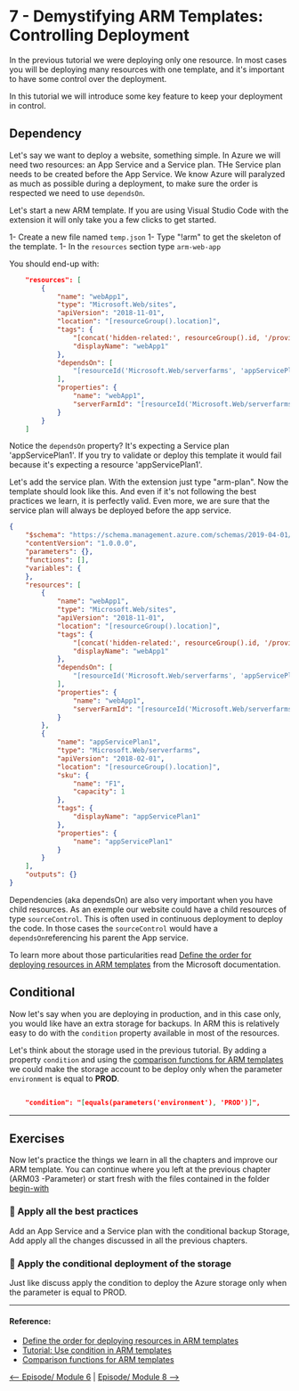 # 7 - Demystifying ARM Templates: Controlling Deployment

In the previous tutorial we were deploying only one resource. In most cases you will be deploying many resources with one template, and it's important to have some control over the deployment.

In this tutorial we will introduce some key feature to keep your deployment in control.

## Dependency

Let's say we want to deploy a website, something simple. In Azure we will need two resources: an App Service and a Service plan. THe Service plan needs to be created before the App Service. We know Azure will paralyzed as much as possible during a deployment, to make sure the order is respected we need to use `dependsOn`. 

Let's start a new ARM template. If you are using Visual Studio Code with the extension it will only take you a few clicks to get started.

1- Create a new file named `temp.json`
1- Type "!arm" to get the skeleton of the template.
1- In the `resources` section type `arm-web-app`

You should end-up with:

```json
    "resources": [
        {
            "name": "webApp1",
            "type": "Microsoft.Web/sites",
            "apiVersion": "2018-11-01",
            "location": "[resourceGroup().location]",
            "tags": {
                "[concat('hidden-related:', resourceGroup().id, '/providers/Microsoft.Web/serverfarms/appServicePlan1')]": "Resource",
                "displayName": "webApp1"
            },
            "dependsOn": [
                "[resourceId('Microsoft.Web/serverfarms', 'appServicePlan1')]"
            ],
            "properties": {
                "name": "webApp1",
                "serverFarmId": "[resourceId('Microsoft.Web/serverfarms', 'appServicePlan1')]"
            }
        }
    ]
```

Notice the `dependsOn` property? It's expecting a Service plan 'appServicePlan1'. If you try to validate or deploy this template it would fail because it's expecting a resource 'appServicePlan1'. 

Let's add the service plan. With the extension just type "arm-plan". Now the template should look like this. And even if it's not following the best practices we learn, it is perfectly valid. Even more, we are sure that the service plan will always be deployed before the app service.  

```json
{
    "$schema": "https://schema.management.azure.com/schemas/2019-04-01/deploymentTemplate.json#",
    "contentVersion": "1.0.0.0",
    "parameters": {},
    "functions": [],
    "variables": {
    },
    "resources": [
        {
            "name": "webApp1",
            "type": "Microsoft.Web/sites",
            "apiVersion": "2018-11-01",
            "location": "[resourceGroup().location]",
            "tags": {
                "[concat('hidden-related:', resourceGroup().id, '/providers/Microsoft.Web/serverfarms/appServicePlan1')]": "Resource",
                "displayName": "webApp1"
            },
            "dependsOn": [
                "[resourceId('Microsoft.Web/serverfarms', 'appServicePlan1')]"
            ],
            "properties": {
                "name": "webApp1",
                "serverFarmId": "[resourceId('Microsoft.Web/serverfarms', 'appServicePlan1')]"
            }
        },
        {
            "name": "appServicePlan1",
            "type": "Microsoft.Web/serverfarms",
            "apiVersion": "2018-02-01",
            "location": "[resourceGroup().location]",
            "sku": {
                "name": "F1",
                "capacity": 1
            },
            "tags": {
                "displayName": "appServicePlan1"
            },
            "properties": {
                "name": "appServicePlan1"
            }
        }
    ],
    "outputs": {}
}
```

Dependencies (aka dependsOn) are also very important when you have child resources. As an exemple our website could have a child resources of type `sourceControl`. This is often used in continuous deployment to deploy the code. In those cases the `sourceControl` would have a `dependsOn`referencing his parent the App service. 

To learn more about those particularities read [Define the order for deploying resources in ARM templates](https://docs.microsoft.com/en-us/azure/azure-resource-manager/templates/define-resource-dependency?WT.mc_id=learnARM-github-frbouche) from the Microsoft documentation.

## Conditional

Now let's say when you are deploying in production, and in this case only, you would like have an extra storage for backups. In ARM this is relatively easy to do with the `condition` property available in most of the resources.

Let's think about the storage used in the previous tutorial. By adding a property `condition` and using the [comparison functions for ARM templates](https://docs.microsoft.com/en-us/azure/azure-resource-manager/templates/template-functions-comparison?WT.mc_id=learnARM-github-frbouche) we could make the storage account to be deploy only when the parameter `environment` is equal to **PROD**.

```json

    "condition": "[equals(parameters('environment'), 'PROD')]",

```

---

## Exercises

Now let's practice the things we learn in all the chapters and improve our ARM template. You can continue where you left at the previous chapter (ARM03 -Parameter) or start fresh with the files contained in the folder [begin-with](begin-with/azuredeploy.json)


### 🥖 Apply all the best practices 

Add an App Service and a Service plan with the conditional backup Storage, Add apply all the changes discussed in all the previous chapters.


### 🥖 Apply the conditional deployment of the storage 

Just like discuss apply the condition to deploy the Azure storage only when the parameter is equal to PROD.


---


#### Reference: 

- [Define the order for deploying resources in ARM templates](https://docs.microsoft.com/en-us/azure/azure-resource-manager/templates/define-resource-dependency?WT.mc_id=learnARM-github-frbouche)
- [Tutorial: Use condition in ARM templates](https://docs.microsoft.com/en-us/azure/azure-resource-manager/templates/template-tutorial-use-conditions)
- [Comparison functions for ARM templates](https://docs.microsoft.com/en-us/azure/azure-resource-manager/templates/template-functions-comparison?WT.mc_id=learnARM-github-frbouche)


[<-- Episode/ Module 6](../ARM06/README.md) | [Episode/ Module 8 -->](../ARM08/README.md)
